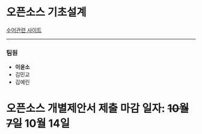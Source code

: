 # 오픈소스 기초설계  
[수어관련 사이트](http://phdeaf.net/sub3/sub_03.html)  
***
### 팀원
* **이윤소**
* 김민교
* 김예린
# 오픈소스 개별제안서 제출 마감 일자: ~~10월 7일~~ 10월 14일



